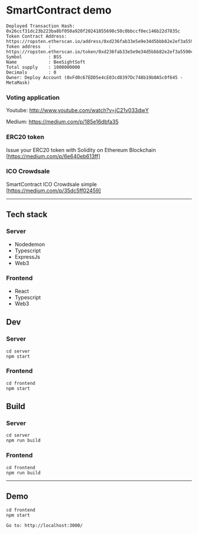 # SmartContract demo

```
Deployed Transaction Hash: 0x26ccf31dc23b223ba8bf050a920f20241855698c50c0bbccf0ec146b22d7835c
Token Contract Address: https://ropsten.etherscan.io/address/0xd236fab33e5e9e34d5bbb82e2ef3a5590cb62532#code
Token address   : https://ropsten.etherscan.io/token/0xd236fab33e5e9e34d5bbb82e2ef3a5590cb62532
Symbol          : BSS
Name            : BeeSightSoft
Total supply    : 1000000000
Decimals        : 0
Owner: Deploy Account (0xFd0c67EDD5e4cE03cd8397Dc748b19b0A5c0f645 - MetaMask)
```






### Voting application 
Youtube: http://www.youtube.com/watch?v=jC21v033dwY

Medium: https://medium.com/p/185e16dbfa35

### ERC20 token
Issue your ERC20 token with Solidity on Ethereum Blockchain [https://medium.com/p/6e640eb613ff]

### ICO Crowdsale
SmartContract ICO Crowdsale simple [https://medium.com/p/35dc5ff02459]


--------

## Tech stack
### Server
- Nodedemon
- Typescript
- ExpressJs
- Web3
### Frontend
- React
- Typescript
- Web3

## Dev
### Server
```
cd server
npm start
```

### Frontend
```
cd frontend
npm start
```

## Build
### Server
```
cd server
npm run build
```

### Frontend
```
cd frontend
npm run build
```
---------------------
## Demo
```
cd frontend
npm start

Go to: http://localhost:3000/
```

